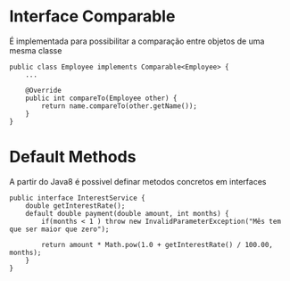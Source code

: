 # Interface Comparable
É implementada para possibilitar a comparação entre objetos de uma mesma classe
```
public class Employee implements Comparable<Employee> {
    ...

    @Override
    public int compareTo(Employee other) {
        return name.compareTo(other.getName());
    }
}
```
# Default Methods
A partir do Java8 é possivel definar metodos concretos em interfaces
```
public interface InterestService {
    double getInterestRate();
    default double payment(double amount, int months) {
        if(months < 1 ) throw new InvalidParameterException("Mês tem que ser maior que zero");

        return amount * Math.pow(1.0 + getInterestRate() / 100.00, months);
    }
}
```